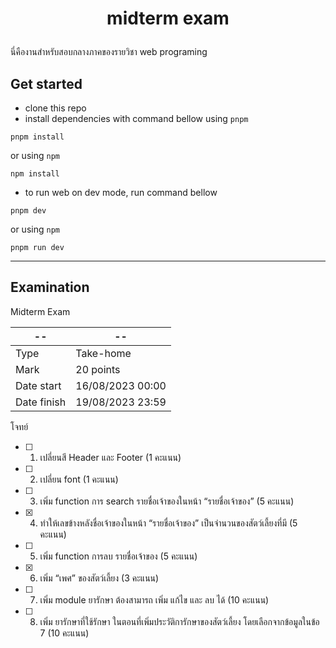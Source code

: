 # <p align="center">midterm exam</p>

นี่คืองานสำหรับสอบกลางภาคของรายวิชา web programing

## Get started

- clone this repo
- install dependencies with command bellow
  using `pnpm`

```
pnpm install
```

or using `npm`

```
npm install
```

- to run web on dev mode, run command bellow

```
pnpm dev
```

or using `npm`

```
pnpm run dev
```

---

## Examination

Midterm Exam


| -- | -- |
| -- | -- |
| Type | Take-home |
| Mark | 20 points |
| Date start | 16/08/2023 00:00 |
| Date finish | 19/08/2023 23:59 |

โจทย์

- [ ] 1. เปลี่ยนสี Header และ Footer (1 คะแนน)
- [ ] 2. เปลี่ยน font (1 คะแนน)
- [ ] 3. เพิ่ม function การ search รายชื่อเจ้าของในหน้า “รายชื่อเจ้าของ” (5 คะแนน)
- [x] 4. ทำให้เลขข้างหลังชื่อเจ้าของในหน้า “รายชื่อเจ้าของ” เป็นจำนวนของสัตว์เลี้ยงที่มี (5 คะแนน)
- [ ] 5. เพิ่ม function การลบ รายชื่อเจ้าของ (5 คะแนน)
- [x] 6. เพิ่ม “เพศ” ของสัตว์เลี้ยง (3 คะแนน)
- [ ] 7. เพิ่ม module ยารักษา ต้องสามารถ เพิ่ม แก้ไข และ ลบ ได้ (10 คะแนน)
- [ ] 8. เพิ่ม ยารักษาที่ใช้รักษา ในตอนที่เพิ่มประวัติการักษาของสัตว์เลี้ยง โดยเลือกจากข้อมูลในข้อ 7 (10 คะแนน)